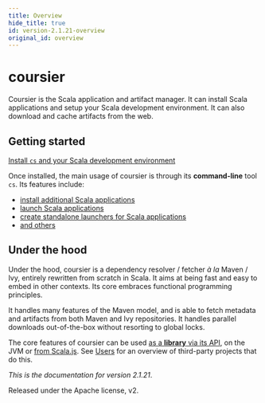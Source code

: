 ```yaml
---
title: Overview
hide_title: true
id: version-2.1.21-overview
original_id: overview
---
```


# coursier

Coursier is the Scala application and artifact manager.
It can install Scala applications and setup your Scala development environment.
It can also download and cache artifacts from the web.

## Getting started

[Install `cs` and your Scala development environment](cli-installation.md)

Once installed, the main usage of coursier is through its **command-line** tool `cs`.
Its features include:

- [install additional Scala applications](cli-install.md)
- [launch Scala applications](cli-launch.md)
- [create standalone launchers for Scala applications](cli-bootstrap.md)
- [and others](cli-overview.md)

## Under the hood

Under the hood, coursier is a dependency resolver / fetcher *à la* Maven / Ivy, entirely
rewritten from scratch in Scala. It aims at being fast and easy to embed
in other contexts. Its core embraces functional programming principles.

It handles many features of the Maven model, and is able to fetch metadata and
artifacts from both Maven and Ivy repositories. It handles parallel downloads
out-of-the-box without resorting to global locks.

The core features of coursier can be used [as a **library** via its API](api.md), on the JVM or [from Scala.js](api-scala-js.md).
See [Users](overview-in-the-wild.md) for an overview of third-party projects that do this.

*This is the documentation for version 2.1.21*.



Released under the Apache license, v2.
